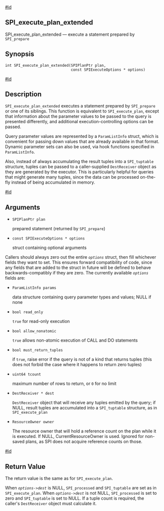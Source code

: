 [#id](#SPI-SPI-EXECUTE-PLAN-EXTENDED)

## SPI_execute_plan_extended

SPI_execute_plan_extended — execute a statement prepared by `SPI_prepare`

## Synopsis

```
int SPI_execute_plan_extended(SPIPlanPtr plan,
                              const SPIExecuteOptions * options)
```

[#id](#id-1.8.12.8.16.5)

## Description

`SPI_execute_plan_extended` executes a statement prepared by `SPI_prepare` or one of its siblings. This function is equivalent to `SPI_execute_plan`, except that information about the parameter values to be passed to the query is presented differently, and additional execution-controlling options can be passed.

Query parameter values are represented by a `ParamListInfo` struct, which is convenient for passing down values that are already available in that format. Dynamic parameter sets can also be used, via hook functions specified in `ParamListInfo`.

Also, instead of always accumulating the result tuples into a `SPI_tuptable` structure, tuples can be passed to a caller-supplied `DestReceiver` object as they are generated by the executor. This is particularly helpful for queries that might generate many tuples, since the data can be processed on-the-fly instead of being accumulated in memory.

[#id](#id-1.8.12.8.16.6)

## Arguments

- `SPIPlanPtr plan`

  prepared statement (returned by `SPI_prepare`)

- `const SPIExecuteOptions * options`

  struct containing optional arguments

Callers should always zero out the entire _`options`_ struct, then fill whichever fields they want to set. This ensures forward compatibility of code, since any fields that are added to the struct in future will be defined to behave backwards-compatibly if they are zero. The currently available _`options`_ fields are:

- `ParamListInfo params`

  data structure containing query parameter types and values; NULL if none

- `bool read_only`

  `true` for read-only execution

- `bool allow_nonatomic`

  `true` allows non-atomic execution of CALL and DO statements

- `bool must_return_tuples`

  if `true`, raise error if the query is not of a kind that returns tuples (this does not forbid the case where it happens to return zero tuples)

- `uint64 tcount`

  maximum number of rows to return, or `0` for no limit

- `DestReceiver * dest`

  `DestReceiver` object that will receive any tuples emitted by the query; if NULL, result tuples are accumulated into a `SPI_tuptable` structure, as in `SPI_execute_plan`

- `ResourceOwner owner`

  The resource owner that will hold a reference count on the plan while it is executed. If NULL, CurrentResourceOwner is used. Ignored for non-saved plans, as SPI does not acquire reference counts on those.

[#id](#id-1.8.12.8.16.7)

## Return Value

The return value is the same as for `SPI_execute_plan`.

When _`options->dest`_ is NULL, `SPI_processed` and `SPI_tuptable` are set as in `SPI_execute_plan`. When _`options->dest`_ is not NULL, `SPI_processed` is set to zero and `SPI_tuptable` is set to NULL. If a tuple count is required, the caller's `DestReceiver` object must calculate it.
